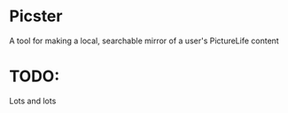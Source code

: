 # Picster

A tool for making a local, searchable mirror of a user's PictureLife content

# TODO:

Lots and lots
